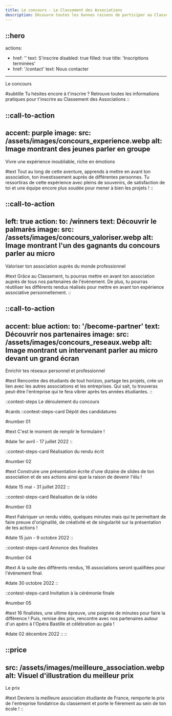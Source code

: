 ```yaml
---
title: Le concours - Le Classement des Associations
description: Découvre toutes les bonnes raisons de participer au Classement des Associations
---
```


::hero
---
actions:
  - href: ''
    text: S'inscrire
    disabled: true
    filled: true
    title: 'Inscriptions terminées'
  - href: '/contact'
    text: Nous contacter
---

Le concours

#subtitle
Tu hésites encore à t'inscrire ? Retrouve toutes les informations pratiques pour t'inscrire au Classement des Associations
::

::call-to-action
---
accent: purple
image:
  src: /assets/images/concours_experience.webp
  alt: Image montrant des jeunes parler en groupe  
---
Vivre une expérience  inoubliable, riche en émotions

#text
Tout au long de cette aventure, apprends à mettre en avant ton association, ton investissement auprès de différentes personnes. Tu ressortiras de cette expérience avec pleins de souvenirs, de satisfaction de toi et une équipe encore plus soudée pour mener à bien les projets !
::

::call-to-action
---
left: true
action:
  to: /winners
  text: Découvrir le palmarès
image:
  src: /assets/images/concours_valoriser.webp
  alt: Image montrant l'un des gagnants du concours parler au micro  
---
Valoriser ton association auprès du  monde professionnel

#text
Grâce au Classement, tu pourras mettre en avant ton association auprès de tous nos partenaires de l'évènement. De plus, tu pourras réutiliser les différents rendus réalisés pour mettre en avant ton expérience associative personnellement.
::

::call-to-action
---
accent: blue
action:
  to: '/become-partner'
  text: Découvrir nos partenaires
image:
  src: /assets/images/concours_reseaux.webp
  alt: Image montrant un intervenant parler au micro devant un grand écran
---
Enrichir tes réseaux personnel et professionnel

#text
Rencontre des étudiants de tout horizon, partage tes projets, crée un lien avec les autres associations et les entreprises. Qui sait, tu trouveras peut-être l'entreprise qui te fera vibrer après tes années étudiantes.
::

::contest-steps
Le déroulement du concours

#cards
  ::contest-steps-card
  Dépôt des candidatures

  #number
  01

  #text
  C'est le moment de remplir le formulaire !

  #date
  1er avril - 17 juillet 2022
  ::

  ::contest-steps-card
  Réalisation du rendu écrit

  #number
  02

  #text
  Construire une présentation écrite d'une dizaine de slides de ton association et de ses actions ainsi que la raison de devenir l'élu !

  #date
  15 mai - 31 juillet 2022
  ::

  ::contest-steps-card
  Réalisation de la vidéo

  #number
  03

  #text
  Fabriquer un rendu vidéo, quelques minutes mais qui te permettant de faire preuve d'originalité, de créativité et de singularité sur la présentation de tes actions !

  #date
  15 juin - 9 octobre 2022 
  ::

  ::contest-steps-card
  Annonce des finalistes

  #number
  04

  #text
  A la suite des différents rendus, 16 associations seront qualifiées pour l'évènement final.

  #date
  30 octobre 2022
  ::

  ::contest-steps-card
  Invitation à la cérémonie finale

  #number
  05

  #text
  16 finalistes, une ultime épreuve, une poignée de minutes pour faire la différence ! Puis, remise des prix, rencontre avec nos partenaires autour d'un apéro à l'Opéra Bastille et célébration au gala !

  #date
  02 décembre 2022
  ::
::

::price
---
src: /assets/images/meilleure_association.webp
alt: Visuel d'illustration du meilleur prix
---
Le prix

#text
Deviens la meilleure association étudiante de France, remporte le prix de l'entreprise fondatrice du classement et porte le fièrement au sein de ton école !
::